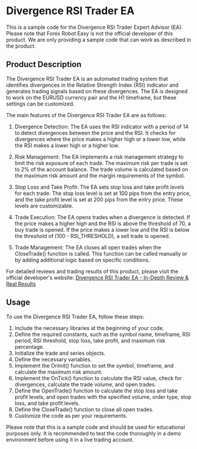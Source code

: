 # Divergence RSI Trader EA

This is a sample code for the Divergence RSI Trader Expert Advisor (EA). Please note that Forex Robot Easy is not the official developer of this product. We are only providing a sample code that can work as described in the product.

## Product Description

The Divergence RSI Trader EA is an automated trading system that identifies divergences in the Relative Strength Index (RSI) indicator and generates trading signals based on these divergences. The EA is designed to work on the EURUSD currency pair and the H1 timeframe, but these settings can be customized.

The main features of the Divergence RSI Trader EA are as follows:

1. Divergence Detection: The EA uses the RSI indicator with a period of 14 to detect divergences between the price and the RSI. It checks for divergences where the price makes a higher high or a lower low, while the RSI makes a lower high or a higher low.

2. Risk Management: The EA implements a risk management strategy to limit the risk exposure of each trade. The maximum risk per trade is set to 2% of the account balance. The trade volume is calculated based on the maximum risk amount and the margin requirements of the symbol.

3. Stop Loss and Take Profit: The EA sets stop loss and take profit levels for each trade. The stop loss level is set at 100 pips from the entry price, and the take profit level is set at 200 pips from the entry price. These levels are customizable.

4. Trade Execution: The EA opens trades when a divergence is detected. If the price makes a higher high and the RSI is above the threshold of 70, a buy trade is opened. If the price makes a lower low and the RSI is below the threshold of (100 - RSI_THRESHOLD), a sell trade is opened.

5. Trade Management: The EA closes all open trades when the CloseTrade() function is called. This function can be called manually or by adding additional logic based on specific conditions.

For detailed reviews and trading results of this product, please visit the official developer's website: [Divergence RSI Trader EA - In-Depth Review & Real Results](https://forexroboteasy.com/forex-robot-review/divergence-rsi-trader-ea-in-depth-review-real-results/)

## Usage

To use the Divergence RSI Trader EA, follow these steps:

1. Include the necessary libraries at the beginning of your code.
2. Define the required constants, such as the symbol name, timeframe, RSI period, RSI threshold, stop loss, take profit, and maximum risk percentage.
3. Initialize the trade and series objects.
4. Define the necessary variables.
5. Implement the OnInit() function to set the symbol, timeframe, and calculate the maximum risk amount.
6. Implement the OnTick() function to calculate the RSI value, check for divergences, calculate the trade volume, and open trades.
7. Define the OpenTrade() function to calculate the stop loss and take profit levels, and open trades with the specified volume, order type, stop loss, and take profit levels.
8. Define the CloseTrade() function to close all open trades.
9. Customize the code as per your requirements.

Please note that this is a sample code and should be used for educational purposes only. It is recommended to test the code thoroughly in a demo environment before using it in a live trading account.
